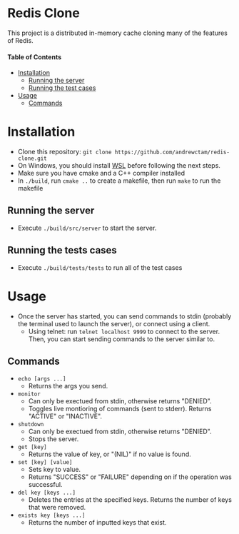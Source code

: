 # Redis Clone

This project is a distributed in-memory cache cloning many of the features of Redis.

#### Table of Contents
- [Installation](#installation)
    - [Running the server](#running-the-server)
    - [Running the test cases](#running-the-test-cases)
- [Usage](#usage)
    - [Commands](#commands)

# Installation
- Clone this repository: `git clone https://github.com/andrewctam/redis-clone.git`
- On Windows, you should install [WSL](https://learn.microsoft.com/en-us/windows/wsl/install) before following the next steps.
- Make sure you have cmake and a C++ compiler installed
- In `./build`, run `cmake ..` to create a makefile, then run `make` to run the makefile

## Running the server
- Execute `./build/src/server` to start the server.

## Running the tests cases
- Execute `./build/tests/tests` to run all of the test cases


# Usage
- Once the server has started, you can send commands to stdin (probably the terminal used to launch the server), or connect using a client.
    - Using telnet: run `telnet localhost 9999` to connect to the server. Then, you can start sending commands to the server similar to.
    

## Commands
- `echo [args ...]` 
    - Returns the args you send.
- `monitor`
    - Can only be exectued from stdin, otherwise returns "DENIED".
    - Toggles live montioring of commands (sent to stderr). Returns "ACTIVE" or "INACTIVE".
- `shutdown`
    - Can only be exectued from stdin, otherwise returns "DENIED".
    - Stops the server.
- `get [key]` 
    - Returns the value of key, or "(NIL)" if no value is found.
- `set [key] [value]` 
    - Sets key to value. 
    - Returns "SUCCESS" or "FAILURE" depending on if the operation was successful.
- `del key [keys ...]` 
    - Deletes the entries at the specified keys. Returns the number of keys that were removed.
- `exists key [keys ...]`
    - Returns the number of inputted keys that exist. 
